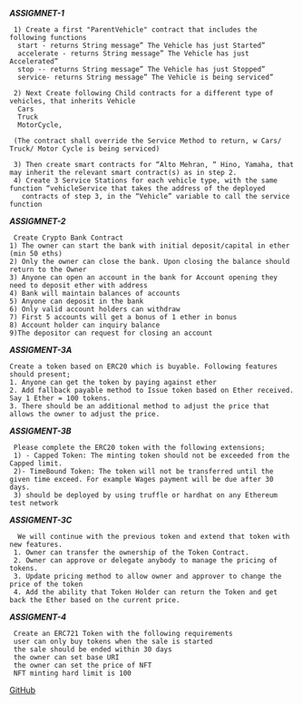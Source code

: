   ***ASSIGMNET-1***
  
     1) Create a first "ParentVehicle" contract that includes the following functions
      start - returns String message” The Vehicle has just Started”
      accelerate - returns String message” The Vehicle has just Accelerated”
      stop -- returns String message” The Vehicle has just Stopped”
      service- returns String message” The Vehicle is being serviced”

     2) Next Create following Child contracts for a different type of vehicles, that inherits Vehicle
      Cars
      Truck
      MotorCycle,

     (The contract shall override the Service Method to return, w Cars/ Truck/ Motor Cycle is being serviced)

     3) Then create smart contracts for “Alto Mehran, “ Hino, Yamaha, that may inherit the relevant smart contract(s) as in step 2.
     4) Create 3 Service Stations for each vehicle type, with the same function “vehicleService that takes the address of the deployed
       contracts of step 3, in the “Vehicle” variable to call the service function


 ***ASSIGMNET-2***

     Create Crypto Bank Contract
    1) The owner can start the bank with initial deposit/capital in ether (min 50 eths)
    2) Only the owner can close the bank. Upon closing the balance should return to the Owner
    3) Anyone can open an account in the bank for Account opening they need to deposit ether with address
    4) Bank will maintain balances of accounts
    5) Anyone can deposit in the bank
    6) Only valid account holders can withdraw
    7) First 5 accounts will get a bonus of 1 ether in bonus
    8) Account holder can inquiry balance
    9)The depositor can request for closing an account
    
  ***ASSIGMENT-3A***
  
    Create a token based on ERC20 which is buyable. Following features should present;
    1. Anyone can get the token by paying against ether
    2. Add fallback payable method to Issue token based on Ether received. Say 1 Ether = 100 tokens.
    3. There should be an additional method to adjust the price that allows the owner to adjust the price.
    
   ***ASSIGMENT-3B***
     
     Please complete the ERC20 token with the following extensions;
     1) - Capped Token: The minting token should not be exceeded from the Capped limit.
     2)- TimeBound Token: The token will not be transferred until the given time exceed. For example Wages payment will be due after 30 days.
     3) should be deployed by using truffle or hardhat on any Ethereum test network
     
   ***ASSIGMENT-3C***
     
      We will continue with the previous token and extend that token with new features.
     1. Owner can transfer the ownership of the Token Contract.
     2. Owner can approve or delegate anybody to manage the pricing of tokens.
     3. Update pricing method to allow owner and approver to change the price of the token
     4. Add the ability that Token Holder can return the Token and get back the Ether based on the current price.


  ***ASSIGMENT-4***

     Create an ERC721 Token with the following requirements
     user can only buy tokens when the sale is started
     the sale should be ended within 30 days
     the owner can set base URI
     the owner can set the price of NFT
     NFT minting hard limit is 100
  

  

   
[GitHub](https://github.com/Hasansattar)